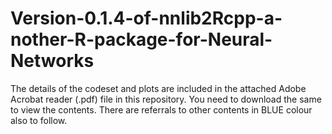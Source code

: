 # Version-0.1.4-of-nnlib2Rcpp-a-nother-R-package-for-Neural-Networks

The details of the codeset and plots are included in the attached Adobe Acrobat reader (.pdf) file in this repository. 
You need to download the same to view the contents. There are referrals to other contents in BLUE colour also to follow.
